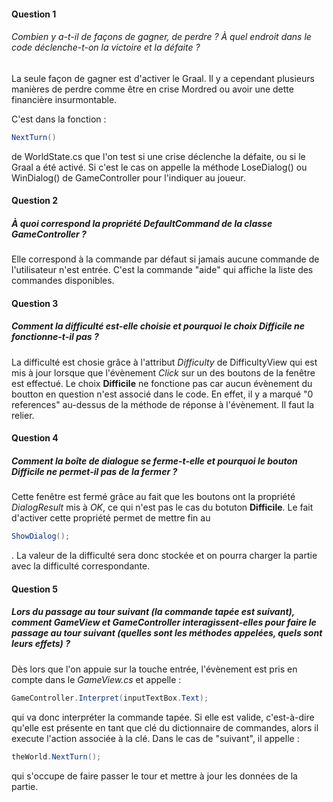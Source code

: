 #### Question 1 
###### Combien y a-t-il de façons de gagner, de perdre ? À quel endroit dans le code déclenche-t-on la victoire et la défaite ?
La seule façon de gagner est d'activer le Graal. Il y a cependant plusieurs manières de perdre comme être en crise Mordred ou avoir une dette financière insurmontable.

C'est dans la fonction : 
```c#
NextTurn() 
```
de WorldState.cs que l'on test si une crise déclenche la défaite, ou si le Graal a été activé. Si c'est le cas on appelle la méthode LoseDialog() ou WinDialog() de GameController pour l'indiquer au joueur.

#### Question 2
##### À quoi correspond la propriété DefaultCommand de la classe GameController ?
Elle correspond à la commande par défaut si jamais aucune commande de l'utilisateur n'est entrée. C'est la commande "aide" qui affiche la liste des commandes disponibles.

#### Question 3 
##### Comment la difficulté est-elle choisie et pourquoi le choix Difficile ne fonctionne-t-il pas ?
La difficulté est chosie grâce à l'attribut *Difficulty* de DifficultyView qui est mis à jour lorsque que l'évènement *Click* sur un des boutons de la fenêtre est effectué.
Le choix **Difficile** ne fonctione pas car aucun évènement du boutton en question n'est associé dans le code. En effet, il y a marqué "0 references" au-dessus de la méthode de réponse à l'évènement. Il faut la relier.

#### Question 4 
##### Comment la boîte de dialogue se ferme-t-elle et pourquoi le bouton Difficile ne permet-il pas de la fermer ?
Cette fenêtre est fermé grâce au fait que les boutons ont la propriété *DialogResult* mis à *OK*, ce qui n'est pas le cas du botuton **Difficile**.
Le fait d'activer cette propriété permet de mettre fin au
```c#
ShowDialog();
```
. La valeur de la difficulté sera donc stockée et on pourra charger la partie avec la difficulté correspondante.

#### Question 5
##### Lors du passage au tour suivant (la commande tapée est suivant), comment GameView et GameController interagissent-elles pour faire le passage au tour suivant (quelles sont les méthodes appelées, quels sont leurs effets) ?

Dès lors que l'on appuie sur la touche entrée, l'évènement est pris en compte dans le *GameView.cs* et appelle :
```c#
GameController.Interpret(inputTextBox.Text);
```
qui va donc interpréter la commande tapée. Si elle est valide, c'est-à-dire qu'elle est présente en tant que clé du dictionnaire de commandes, alors il execute l'action associée à la clé. Dans le cas de "suivant", il appelle :
```c#
theWorld.NextTurn();
```
qui s'occupe de faire passer le tour et mettre à jour les données de la partie.
